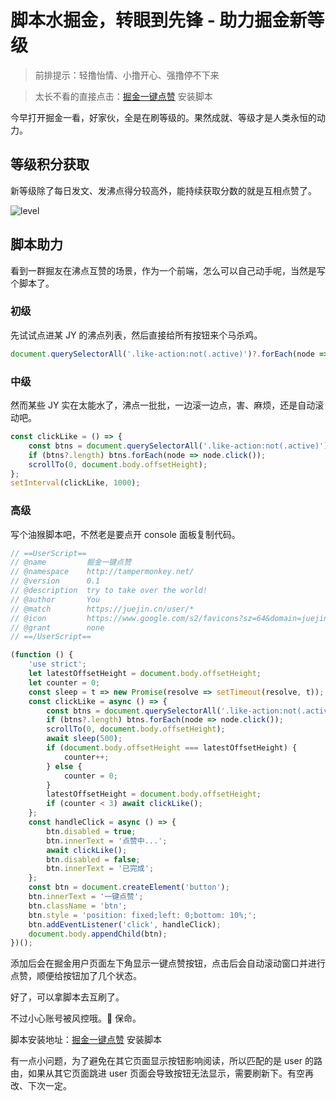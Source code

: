 # 脚本水掘金，转眼到先锋 - 助力掘金新等级

> 前排提示：轻撸怡情、小撸开心、强撸停不下来

> 太长不看的直接点击：[掘金一键点赞](https://greasyfork.org/en/scripts/447739-%E6%8E%98%E9%87%91%E4%B8%80%E9%94%AE%E7%82%B9%E8%B5%9E) 安装脚本

今早打开掘金一看，好家伙，全是在刷等级的。果然成就、等级才是人类永恒的动力。

## 等级积分获取

新等级除了每日发文、发沸点得分较高外，能持续获取分数的就是互相点赞了。

![level](/image/blog-juejin-like-script-68.png)

## 脚本助力

看到一群掘友在沸点互赞的场景，作为一个前端，怎么可以自己动手呢，当然是写个脚本了。

### 初级

先试试点进某 JY 的沸点列表，然后直接给所有按钮来个马杀鸡。

```js
document.querySelectorAll('.like-action:not(.active)')?.forEach(node => node.click());
```

### 中级

然而某些 JY 实在太能水了，沸点一批批，一边滚一边点，害、麻烦，还是自动滚动吧。

```js
const clickLike = () => {
    const btns = document.querySelectorAll('.like-action:not(.active)');
    if (btns?.length) btns.forEach(node => node.click());
    scrollTo(0, document.body.offsetHeight);
};
setInterval(clickLike, 1000);
```

### 高级

写个油猴脚本吧，不然老是要点开 console 面板复制代码。

```js
// ==UserScript==
// @name         掘金一键点赞
// @namespace    http://tampermonkey.net/
// @version      0.1
// @description  try to take over the world!
// @author       You
// @match        https://juejin.cn/user/*
// @icon         https://www.google.com/s2/favicons?sz=64&domain=juejin.cn
// @grant        none
// ==/UserScript==

(function () {
    'use strict';
    let latestOffsetHeight = document.body.offsetHeight;
    let counter = 0;
    const sleep = t => new Promise(resolve => setTimeout(resolve, t));
    const clickLike = async () => {
        const btns = document.querySelectorAll('.like-action:not(.active)');
        if (btns?.length) btns.forEach(node => node.click());
        scrollTo(0, document.body.offsetHeight);
        await sleep(500);
        if (document.body.offsetHeight === latestOffsetHeight) {
            counter++;
        } else {
            counter = 0;
        }
        latestOffsetHeight = document.body.offsetHeight;
        if (counter < 3) await clickLike();
    };
    const handleClick = async () => {
        btn.disabled = true;
        btn.innerText = '点赞中...';
        await clickLike();
        btn.disabled = false;
        btn.innerText = '已完成';
    };
    const btn = document.createElement('button');
    btn.innerText = '一键点赞';
    btn.className = 'btn';
    btn.style = 'position: fixed;left: 0;bottom: 10%;';
    btn.addEventListener('click', handleClick);
    document.body.appendChild(btn);
})();
```

添加后会在掘金用户页面左下角显示一键点赞按钮，点击后会自动滚动窗口并进行点赞，顺便给按钮加了几个状态。

好了，可以拿脚本去互刷了。

不过小心账号被风控哦。🐶 保命。

脚本安装地址：[掘金一键点赞](https://greasyfork.org/en/scripts/447739-%E6%8E%98%E9%87%91%E4%B8%80%E9%94%AE%E7%82%B9%E8%B5%9E) 安装脚本

有一点小问题，为了避免在其它页面显示按钮影响阅读，所以匹配的是 user 的路由，如果从其它页面跳进 user 页面会导致按钮无法显示，需要刷新下。有空再改、下次一定。
